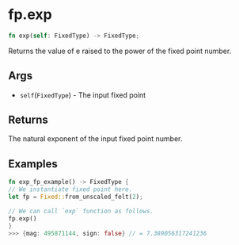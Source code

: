 # fp.exp

```rust
fn exp(self: FixedType) -> FixedType;
```

Returns the value of e raised to the power of the fixed point number.

## Args

* `self`(`FixedType`) - The input fixed point

## Returns

The natural exponent of the input fixed point number.

## Examples

```rust
fn exp_fp_example() -> FixedType {
// We instantiate fixed point here.
let fp = Fixed::from_unscaled_felt(2);

// We can call `exp` function as follows.
fp.exp()
}
>>> {mag: 495871144, sign: false} // = 7.389056317241236
```
